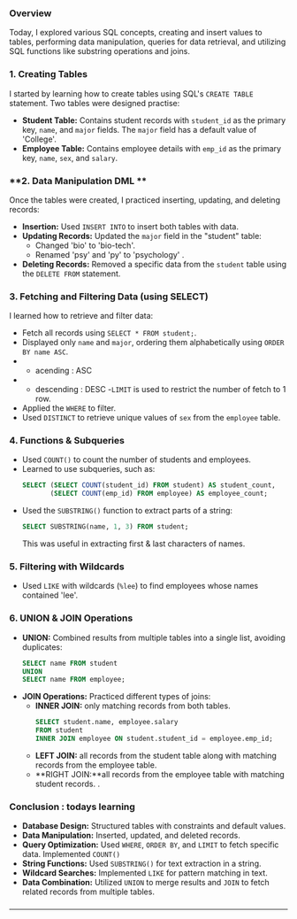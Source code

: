### **Overview**

Today, I explored various SQL concepts,  creating and insert values to tables, performing data manipulation, queries for data retrieval, and utilizing  SQL functions like substring operations and joins. 

### **1. Creating Tables**

I started by learning how to create  tables using SQL's `CREATE TABLE` statement. Two tables were designed practise:

- **Student Table:** Contains student records with `student_id` as the primary key, `name`, and `major` fields. The `major` field has a default value of 'College'.
- **Employee Table:** Contains employee details with `emp_id` as the primary key, `name`, `sex`, and `salary`.


### **2. Data Manipulation DML **

Once the tables were created, I practiced inserting, updating, and deleting records:

- **Insertion:** Used `INSERT INTO` to insert both tables with data.
- **Updating Records:** Updated the `major` field in the "student" table:
  - Changed 'bio' to 'bio-tech'.
  - Renamed 'psy' and 'py' to 'psychology' .
- **Deleting Records:** Removed a specific data from the `student` table using the `DELETE FROM` statement.

### **3. Fetching and Filtering Data (using SELECT)**

I learned how to retrieve and filter data:

- Fetch all records using `SELECT * FROM student;`.
- Displayed only `name` and `major`, ordering them alphabetically using `ORDER BY name ASC`.
- * acending : ASC
- * descending : DESC
-`LIMIT` is used to restrict the number of fetch to 1 row.
- Applied the `WHERE` to  filter.
- Used `DISTINCT` to retrieve unique values of `sex` from the `employee` table.

### **4. Functions & Subqueries**

- Used `COUNT()` to count the number of students and employees.
- Learned  to use subqueries, such as:
  ```sql
  SELECT (SELECT COUNT(student_id) FROM student) AS student_count,
         (SELECT COUNT(emp_id) FROM employee) AS employee_count;
  ```
- Used the `SUBSTRING()` function to extract parts of a string:
  ```sql
  SELECT SUBSTRING(name, 1, 3) FROM student;
  ```
  This was useful in extracting first & last characters of names.

### **5. Filtering with Wildcards**

- Used `LIKE` with wildcards (`%lee`) to find employees whose names contained 'lee'.

### **6. UNION & JOIN Operations**

- **UNION:** Combined results from multiple tables into a single list, avoiding duplicates:
  ```sql
  SELECT name FROM student
  UNION
  SELECT name FROM employee;
  ```
- **JOIN Operations:** Practiced different types of joins:
  - **INNER JOIN:**  only matching records from both tables.
    ```sql
    SELECT student.name, employee.salary 
    FROM student 
    INNER JOIN employee ON student.student_id = employee.emp_id;
    ```
  - **LEFT JOIN:** all records from the student table along with matching records from the employee table.
  - **RIGHT JOIN:**all records from the employee table with matching student records.
.

### **Conclusion : todays learning**

- **Database Design:** Structured tables with constraints and default values.
- **Data Manipulation:** Inserted, updated, and deleted records.
- **Query Optimization:** Used `WHERE`, `ORDER BY`, and `LIMIT` to fetch specific data.
Implemented `COUNT()` 
- **String Functions:** Used `SUBSTRING()` for text extraction in a string.
- **Wildcard Searches:** Implemented `LIKE` for pattern matching in text.
- **Data Combination:** Utilized `UNION` to merge results and `JOIN` to fetch related records from multiple tables.

###

---
